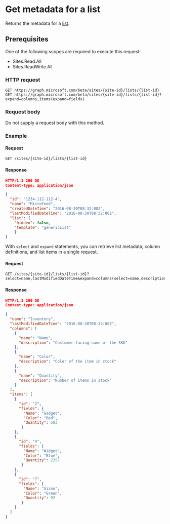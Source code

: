 # Get metadata for a list

Returns the metadata for a [list][].

[list]: ../resources/list.md

## Prerequisites

One of the following scopes are required to execute this request:

* Sites.Read.All
* Sites.ReadWrite.All

### HTTP request

```http
GET https://graph.microsoft.com/beta/sites/{site-id}/lists/{list-id}
GET https://graph.microsoft.com/beta/sites/{site-id}/lists/{list-id}?expand=columns,items(expand=fields)
```

### Request body

Do not supply a request body with this method.

### Example

#### Request

<!-- { "blockType": "request", "name": "get-list" } -->

```http
GET /sites/{site-id}/lists/{list-id}
```

#### Response

<!-- { "blockType": "response", "@type": "microsoft.graph.list", "truncated": true, "scopes": "sites.read.all service.sharepoint" } -->

```json
HTTP/1.1 200 OK
Content-type: application/json

{
  "id": "1234-112-112-4",
  "name": "MicroFeed",
  "createdDateTime": "2016-08-30T08:32:00Z",
  "lastModifiedDateTime": "2016-08-30T08:32:00Z",
  "list": {
    "hidden": false,
    "template": "genericList"
    }
}
```

With `select` and `expand` statements, you can retrieve list metadata, column definitions, and list items in a single request.

#### Request

<!-- { "blockType": "request", "name": "get-list-multi-expand" } -->

```http
GET /sites/{site-id}/lists/{list-id}?select=name,lastModifiedDateTime&expand=columns(select=name,description),items(expand=fields(select=Name,Color,Quantity))
```

#### Response

<!-- { "blockType": "response", "@type": "microsoft.graph.list", "truncated": true, "scopes": "sites.read.all service.sharepoint" } -->

```json
HTTP/1.1 200 OK
Content-type: application/json

{
  "name": "Inventory",
  "lastModifiedDateTime": "2016-08-30T08:32:00Z",
  "columns": [
    {
      "name": "Name",
      "description": "Customer-facing name of the SKU"
    },
    {
      "name": "Color",
      "description": "Color of the item in stock"
    },
    {
      "name": "Quantity",
      "description": "Number of items in stock"
    }
  ],
  "items": [
    {
      "id": "2",
      "fields": {
        "Name": "Gadget",
        "Color": "Red",
        "Quantity": 503
       }
    },
    {
      "id": "4",
      "fields": {
        "Name": "Widget",
        "Color": "Blue",
        "Quantity": 2357
       }
    },
    {
      "id": "7",
      "fields": {
        "Name": "Gizmo",
        "Color": "Green",
        "Quantity": 92
       }
    }
  ]
}
```

<!-- {
  "type": "#page.annotation",
  "description": "",
  "keywords": "",
  "section": "documentation",
  "tocPath": "Lists/Get metadata"
} -->
